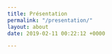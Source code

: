 ```yaml
---
title: Présentation
permalink: "/presentation/"
layout: about
date: 2019-02-11 00:22:12 +0000

---
```

